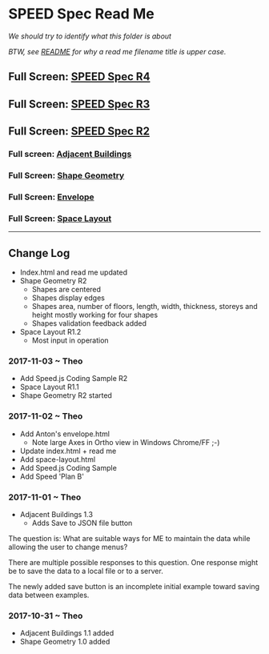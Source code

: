 <span style=display:none; >[You are now in a GitHub source code view - click this link to view Read Me file as a web page]( http://www.ladybug.tools/spider/sandbox/speed-specification/#README.md "View file as a web page." ) </span>

# SPEED Spec Read Me

_We should try to identify what this folder is about_

_BTW, see [README]( https://en.wikipedia.org/wiki/README ) for why a read me filename title is upper case._

## Full Screen: [SPEED Spec R4]( http://www.ladybug.tools/spider/sandbox/speed-specification/r4/index.html )

## Full Screen: [SPEED Spec R3]( http://www.ladybug.tools/spider/sandbox/speed-specification/r3/index.html )

## Full Screen: [SPEED Spec R2]( http://www.ladybug.tools/spider/sandbox/speed-specification/r2/index.html )

### Full screen: [Adjacent Buildings]( http://www.ladybug.tools/spider/sandbox/speed-specification/adjacent-buildings.html )

### Full Screen: [Shape Geometry]( http://www.ladybug.tools/spider/sandbox/speed-specification/shape-geometry-r2.html )

### Full Screen: [Envelope]( http://www.ladybug.tools/spider/sandbox/speed-specification/envelope.html )

### Full Screen: [Space Layout]( http://www.ladybug.tools/spider/sandbox/speed-specification/space-layout.html )

***

## Change Log

* Index.html and read me updated
* Shape Geometry R2
	* Shapes are centered
	* Shapes display edges 
	* Shapes area, number of floors, length, width, thickness, storeys and height mostly working for four shapes
	* Shapes validation feedback added
* Space Layout R1.2
	* Most input in operation


### 2017-11-03 ~ Theo

* Add Speed.js Coding Sample R2
* Space Layout R1.1
* Shape Geometry R2 started

### 2017-11-02 ~ Theo

* Add Anton's envelope.html
	* Note large Axes in Ortho view in Windows Chrome/FF ;-)
* Update index.html + read me
* Add space-layout.html
* Add Speed.js Coding Sample
* Add Speed 'Plan B'

### 2017-11-01 ~ Theo


* Adjacent Buildings 1.3
	* Adds Save to JSON file button

The question is: What are suitable ways for ME to maintain the data while allowing the user to change menus?

There are multiple possible responses to this question. One response might be to save the data to a local file or to a server.

The newly added save button is an incomplete initial example toward saving data between examples.

 


### 2017-10-31 ~ Theo

* Adjacent Buildings 1.1 added
* Shape Geometry 1.0 added